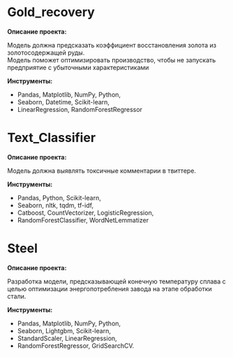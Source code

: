 # Gold_recovery

**Описание проекта:**

Модель должна предсказать коэффициент восстановления золота из золотосодержащей руды.  
Модель поможет оптимизировать производство, чтобы не запускать предприятие с убыточными характеристиками

**Инструменты:**  
- Pandas, Matplotlib, NumPy, Python, 
- Seaborn, Datetime, Scikit-learn, 
- LinearRegression, RandomForestRegressor 

# Text_Classifier

**Описание проекта:**  

Модель должна выявлять токсичные комментарии в твиттере.

**Инструменты:**   
- Pandas, Python, Scikit-learn,   
- Seaborn, nltk, tqdm, tf-idf,   
- Catboost, CountVectorizer, LogisticRegression,   
- RandomForestClassifier, WordNetLemmatizer

# Steel

**Описание проекта:**  

Разработка модели, предсказывающей конечную температуру сплава с целью оптимизации энергопотребления завода на этапе обработки стали.

**Инструменты:**  
- Pandas, Matplotlib, NumPy, Python,  
- Seaborn, Lightgbm, Scikit-learn,   
- StandardScaler, LinearRegression,   
- RandomForestRegressor, GridSearchCV.
